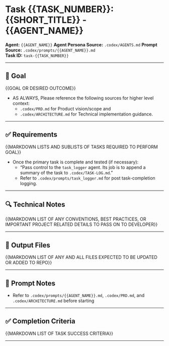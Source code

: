 # Task {{TASK_NUMBER}}: {{SHORT_TITLE}} - {{AGENT_NAME}}

**Agent:** `{{AGENT_NAME}}`
**Agent Persona Source:** `.codex/AGENTS.md`
**Prompt Source:** `.codex/prompts/{{AGENT_NAME}}.md`  
**Task ID:** `task-{{TASK_NUMBER}}`

---

## 🧠 Goal

{{GOAL OR DESIRED OUTCOME}}

- AS ALWAYS, Please reference the following sources for higher level context:
  - `.codex/PRD.md` for Product vision/scope and 
  - `.codex/ARCHITECTURE.md` for Technical implementation guidance.

---

## ✅ Requirements

{{MARKDOWN LISTS AND SUBLISTS OF TASKS REQUIRED TO PERFORM GOAL}}

- Once the primary task is complete and tested (if necessary):
  - “Pass control to the `task_logger` agent. Its job is to append a summary of the task to `.codex/TASK-LOG.md`.”
  - Refer to `.codex/prompts/task_logger.md` for post task-completion logging.

---

## 🔍 Technical Notes

{{MARKDOWN LIST OF ANY CONVENTIONS, BEST PRACTICES, OR IMPORTANT PROJECT RELATED DETAILS TO PASS ON TO DEVELOPER}}

---

## 📁 Output Files

{{MARKDOWN LIST OF ANY AND ALL FILES EXPECTED TO BE UPDATED OR ADDED TO REPO}}

---

## 📝 Prompt Notes

- Refer to `.codex/prompts/{{AGENT_NAME}}.md`, `.codex/PRD.md`, and `.codex/ARCHITECTURE.md` before starting

---

## ✅ Completion Criteria

{{MARKDOWN LIST OF TASK SUCCESS CRITERIA}}

---